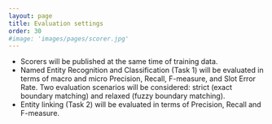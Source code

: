 ```yaml
---
layout: page
title: Evaluation settings
order: 30
#image: 'images/pages/scorer.jpg'
---
```




- Scorers will be published at the same time of training data.
- Named Entity Recognition and Classification (Task 1) will be evaluated in terms of macro and micro Precision, Recall, F-measure, and Slot Error Rate. Two evaluation scenarios will be considered: strict (exact boundary matching) and relaxed (fuzzy boundary matching).
- Entity linking (Task 2) will be evaluated in terms of Precision, Recall and F-measure.
